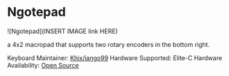 # Ngotepad

![Ngotepad](INSERT IMAGE link HERE)

a 4x2 macropad that supports two rotary encoders in the bottom right.

Keyboard Maintainer: [Khix/jango99](https://github.com/jango99)
Hardware Supported: Elite-C
Hardware Availability: [Open Source](https://github.com/jango99)